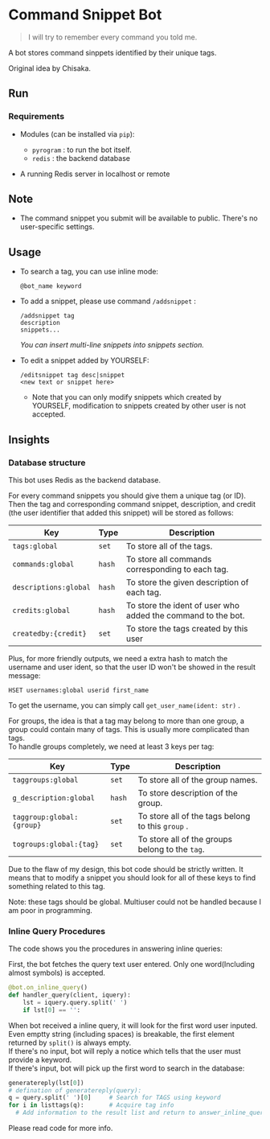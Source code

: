 # Command Snippet Bot

> I will try to remember every command you told me.

A bot stores command sinppets identified by their unique tags.

Original idea by Chisaka.

## Run

### Requirements

- Modules (can be installed via `pip`):

  - `pyrogram` : to run the bot itself.
  - `redis` : the backend database

- A running Redis server in localhost or remote

## Note

- The command snippet you submit will be available to public. There's no user-specific settings.

## Usage

- To search a tag, you can use inline mode:
  
  ```@bot_name keyword```

- To add a snippet, please use command `/addsnippet` :
  
  ```
  /addsnippet tag
  description
  snippets...
  ```

  _You can insert multi-line snippets into snippets section._

- To edit a snippet added by YOURSELF:
  ```
  /editsnippet tag desc|snippet
  <new text or snippet here>
  ```

  - Note that you can only modify snippets which created by YOURSELF, modification to snippets created by other user is not accepted.

## Insights

### Database structure

This bot uses Redis as the backend database.

For every command snippets you should give them a unique tag (or ID). Then the tag and corresponding command snippet, description, and credit (the user identifier that added this snippet) will be stored as follows:

| Key                   | Type   | Description                                                  |
| --------------------- | ------ | ------------------------------------------------------------ |
| `tags:global`         | `set`  | To store all of the tags.                                    |
| `commands:global`     | `hash` | To store all commands corresponding to each tag.             |
| `descriptions:global` | `hash` | To store the given description of each tag.                  |
| `credits:global`      | `hash` | To store the ident of user who added the command to the bot. |
| `createdby:{credit}`  | `set`  | To store the tags created by this user                       |

Plus, for more friendly outputs, we need a extra hash to match the username and user ident, so that the user ID won't be showed in the result message:

```redis
HSET usernames:global userid first_name
```

To get the username, you can simply call `get_user_name(ident: str)` .

For groups, the idea is that a tag may belong to more than one group, a group could contain many of tags. This is usually more complicated than tags.  
To handle groups completely, we need at least 3 keys per tag: 

| Key                       | Type   | Description                                       |
| ------------------------- | ------ | ------------------------------------------------- |
| `taggroups:global`        | `set`  | To store all of the group names.                  |
| `g_description:global`   | `hash` | To store description of the group.                |
| `taggroup:global:{group}` | `set`  | To store all of the tags belong to this `group` . |
| `togroups:global:{tag}`   | `set`  | To store all of the groups belong to the `tag`.   |

Due to the flaw of my design, this bot code should be strictly written. It means that to modify a snippet you should look for all of these keys to find something related to this tag.

Note: these tags should be global. Multiuser could not be handled because I am poor in programming.

### Inline Query Procedures

The code shows you the procedures in answering inline queries:

First, the bot fetches the query text user entered. Only one word(Including almost symbols) is accepted.

```python
@bot.on_inline_query()
def handler_query(client, iquery):
    lst = iquery.query.split(' ')  
    if lst[0] == '':
```

When bot received a inline query, it will look for the first word user inputed.    
Even emptty string (including spaces) is breakable, the first element returned by `split()` is always empty.  
If there's no input, bot will reply a notice which tells that the user must provide a keyword.  
If there's input, bot will pick up the first word to search in the database:

```python
generatereply(lst[0])
# defination of generatereply(query):
q = query.split(' ')[0]     # Search for TAGS using keyword
for i in listtags(q):       # Acquire tag info
  # Add information to the result list and return to answer_inline_query()
```
Please read code for more info.

